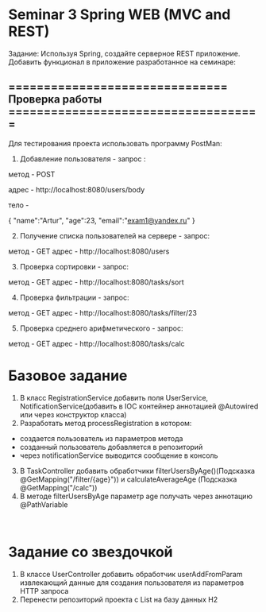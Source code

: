 
# Seminar 3 Spring WEB (MVC and REST)

Задание: Используя Spring, создайте серверное REST приложение. Добавить функционал в приложение разработанное на семинаре:

## =============================== Проверка работы ====================================

Для теcтирования проекта использовать программу PostMan:

1. Добавление пользователя - запрос :

метод - POST

адрес - http://localhost:8080/users/body

тело -

{
"name":"Artur",
"age":23,
"email":"exam1@yandex.ru"
}

2. Получение списка пользователей на сервере - запрос:

метод - GET
адрес - http://localhost:8080/users

3. Проверка сортировки - запрос:

метод - GET
адрес - http://localhost:8080/tasks/sort

4. Проверка фильтрации - запрос:

метод - GET
адрес - http://localhost:8080/tasks/filter/23

5. Проверка среднего арифметического - запрос:

метод - GET
адрес - http://localhost:8080/tasks/calc



# Базовое задание

1. В класс RegistrationService добавить поля UserService, NotificationService(добавить в IOC контейнер аннотацией @Autowired или через конструктор класса)
2. Разработать метод processRegistration в котором:

- создается пользователь из параметров метода
- созданный пользователь добавляется в репозиторий
- через notificationService выводится сообщение в консоль

3. В TaskController добавить обработчики filterUsersByAge()(Подсказка @GetMapping("/filter/{age}")) и calculateAverageAge (Подсказка @GetMapping("/calc"))
4. В методе filterUsersByAge параметр age получать через аннотацию @PathVariable

​
# Задание со звездочкой

1. В классе UserController добавить обработчик userAddFromParam извлекающий данные для создания пользователя из параметров HTTP запроса
2. Перенести репозиторий проекта с List<User> на базу данных H2